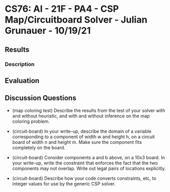 # CS76: AI - 21F - PA4 - CSP Map/Circuitboard Solver - Julian Grunauer - 10/19/21

## Results

### Description

## Evaluation

## Discussion Questions

* (map coloring test) Describe the results from the test of your solver with and without heuristic, and with and without inference on the map coloring problem.

* (circuit-board) In your write-up, describe the domain of a variable corresponding to a component of width w and height h, on a circuit board of width n and height m.  Make sure the component fits completely on the board.

* (circuit-board) Consider components a and b above, on a 10x3 board.  In your write-up, write the constraint that enforces the fact that the two components may not overlap.  Write out legal pairs of locations explicitly.

* (circuit-board) Describe how your code converts constraints, etc, to integer values for use by the generic CSP solver.